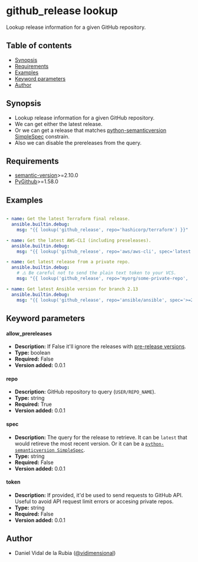 # github_release lookup

Lookup release information for a given GitHub repository.

## Table of contents

- [Synopsis](#synopsis)
- [Requirements](#requirements)
- [Examples](#examples)
- [Keyword parameters](#keyword-parameters)
- [Author](#author)

## Synopsis

- Lookup release information for a given GitHub repository.
- We can get either the latest release.
- Or we can get a release that matches
[python-semanticversion SimpleSpec](https://python-semanticversion.readthedocs.io/en/latest/reference.html#semantic_version.SimpleSpec)
constrain.
- Also we can disable the prereleases from the query.


## Requirements

- [semantic-version](https://github.com/rbarrois/python-semanticversion)>=2.10.0
- [PyGithub](https://github.com/PyGithub/PyGithub)>=1.58.0

## Examples

```yaml

- name: Get the latest Terraform final release.
  ansible.builtin.debug:
    msg: "{{ lookup('github_release', repo='hashicorp/terraform') }}"

- name: Get the latest AWS-CLI (including preseleases).
  ansible.builtin.debug:
    msg: "{{ lookup('github_release', repo='aws/aws-cli', spec='latest', allow_prereleases=True) }}"

- name: Get latest release from a private repo.
  ansible.builtin.debug:
    # ⚠️ Be careful not to send the plain text token to your VCS.
    msg: "{{ lookup('github_release', repo='myorg/some-private-repo',  token='1234') }}"

- name: Get latest Ansible version for branch 2.13
  ansible.builtin.debug:
    msg: "{{ lookup('github_release', repo='ansible/ansible', spec='>=2.13.0,<2.14') }}"

```

## Keyword parameters


#### allow_prereleases

- **Description:** If False it'll ignore the releases with [pre-release versions](https://semver.org/spec/v2.0.0.html#spec-item-9).
- **Type:** boolean
- **Required:** False
- **Version added:** 0.0.1


#### repo

- **Description:** GitHub repository to query (`USER/REPO_NAME`).
- **Type:** string
- **Required:** True
- **Version added:** 0.0.1


#### spec

- **Description:** The query for the release to retrieve. It can be `latest` that would retireve the most recent version. Or it can be a [`python-semanticversion SimpleSpec`](https://python-semanticversion.readthedocs.io/en/latest/reference.html#semantic_version.SimpleSpec).
- **Type:** string
- **Required:** False
- **Version added:** 0.0.1


#### token

- **Description:** If provided, it'd be used to send requests to GitHub API. Useful to avoid API request limit errors or accesing private repos.
- **Type:** string
- **Required:** False
- **Version added:** 0.0.1



## Author

- Daniel Vidal de la Rubia ([@vidimensional](https://github.com/Vidimensional))
